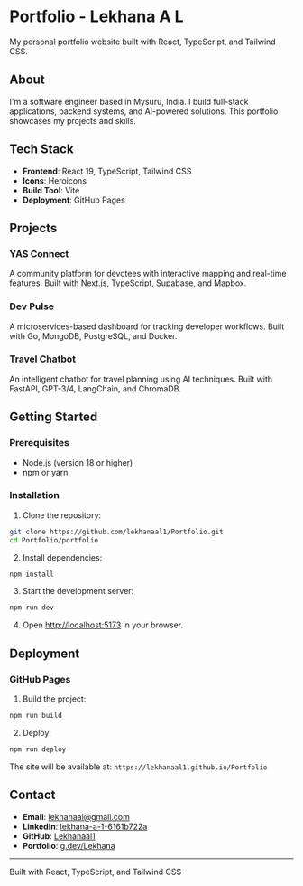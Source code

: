 # Portfolio - Lekhana A L

My personal portfolio website built with React, TypeScript, and Tailwind CSS.

## About

I'm a software engineer based in Mysuru, India. I build full-stack applications, backend systems, and AI-powered solutions. This portfolio showcases my projects and skills.

## Tech Stack

- **Frontend**: React 19, TypeScript, Tailwind CSS
- **Icons**: Heroicons
- **Build Tool**: Vite
- **Deployment**: GitHub Pages

## Projects

### YAS Connect
A community platform for devotees with interactive mapping and real-time features. Built with Next.js, TypeScript, Supabase, and Mapbox.

### Dev Pulse
A microservices-based dashboard for tracking developer workflows. Built with Go, MongoDB, PostgreSQL, and Docker.

### Travel Chatbot
An intelligent chatbot for travel planning using AI techniques. Built with FastAPI, GPT-3/4, LangChain, and ChromaDB.

## Getting Started

### Prerequisites
- Node.js (version 18 or higher)
- npm or yarn

### Installation

1. Clone the repository:
```bash
git clone https://github.com/lekhanaal1/Portfolio.git
cd Portfolio/portfolio
```

2. Install dependencies:
```bash
npm install
```

3. Start the development server:
```bash
npm run dev
```

4. Open [http://localhost:5173](http://localhost:5173) in your browser.

## Deployment

### GitHub Pages

1. Build the project:
```bash
npm run build
```

2. Deploy:
```bash
npm run deploy
```

The site will be available at: `https://lekhanaal1.github.io/Portfolio`

## Contact

- **Email**: lekhanaal@gmail.com
- **LinkedIn**: [lekhana-a-1-6161b722a](https://linkedin.com/in/lekhana-a-1-6161b722a)
- **GitHub**: [Lekhanaal1](https://github.com/Lekhanaal1)
- **Portfolio**: [g.dev/Lekhana](https://g.dev/Lekhana)

---

Built with React, TypeScript, and Tailwind CSS
